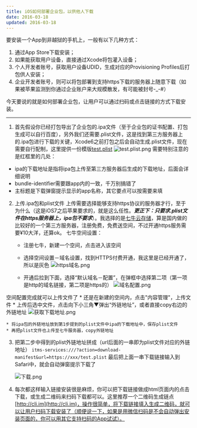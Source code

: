 ```yaml
---
title: iOS如何部署企业包，以供他人下载
date: 2016-03-18
updated: 2016-03-18
---
```


要安装一个App到非越狱的手机上，一般有以下几种方式：

1. 通过App Store下载安装；
2. 如果能获取用户设备，直接通过Xcode将包灌入设备；
3. 个人开发者账号，获取用户设备UDID，生成对应的Provisioning Profiles后打包供人安装；
4. 企业开发者账号，则可以将包部署到支持https下载的服务器上随意下载（如果被苹果监测到你通过企业账户来大规模散发，有可能被封号-_-#）

<!-- more -->

今天要说的就是如何部署企业包，让用户可以通过扫码或点击链接的方式下载安装。

***

1. 首先假设你已经打包导出了企业包的.ipa文件（至于企业包的证书配置、打包生成可以自行百度），另外我们还需要.plist文件，这是找到第三方服务器上的.ipa包进行下载的关键，Xcode6之前打包之后会自动生成.plist文件，现在需要自行配制，这里提供一份模版[test.plist](https://o44fado6w.qnssl.com/test.plist.zip)
![test.plist.png](https://upload-images.jianshu.io/upload_images/1429982-9ed128fd3938ad15.png?imageMogr2/auto-orient/strip%7CimageView2/2/w/1000)
需要特别注意的是红框里的几处：
  * ipa的下载地址是指将ipa包上传至第三方服务器后生成的下载地址，后面会详细说明
  * bundle-identifier需要跟app内的一致，千万别搞错了
  * 主标题是下载弹窗提示显示的app名称，其它要点可以按需要来填
  
2. 上传.ipa包和plist文件
上传需要选择能够支持https协议的服务器才行，至于为什么（这是iOS7之后苹果要求的，就是这么任性。***更正下：只要求.plist文件在https服务器上，ipa包不要求***）。我选择的是[七牛云存储](https://portal.qiniu.com/)，算是国内做的比较好的一个第三方服务器，注册免费，免费送空间，不过开通https服务需要¥10大洋，还算ok。
七牛空间设置：
   * 注册七牛，新建一个空间，点击进入该空间
   * 选择空间设置－域名设置，找到HTTPS付费开通，我这里是已经开通了，所以是灰色
![https域名.png](https://upload-images.jianshu.io/upload_images/1429982-ecb65d3267d4bf18.png?imageMogr2/auto-orient/strip%7CimageView2/2/w/1000)

   * 开通后拉到下面，选择“默认域名－配置”，在弹框中选择第二项（第一项是http的域名链接，第二项是https的）
![域名配置.png](https://upload-images.jianshu.io/upload_images/1429982-2536f45e48e4354c.png?imageMogr2/auto-orient/strip%7CimageView2/2/w/1000)

 空间配置完成就可以上传文件了
    * 还是在新建的空间内，点击"内容管理"，上传文件
    * 上传后选中文件，点击向下小三角▼弹出“外链地址”，或者直接copy右边的外链地址
![获取下载地址.png](https://upload-images.jianshu.io/upload_images/1429982-bb4e7baf736c0711.png?imageMogr2/auto-orient/strip%7CimageView2/2/w/1000)

    * 将ipa包的外链地址放到第1步提到的plist文件中ipa的下载地址中，保存plist文件
    * 再把plist文件也上传至七牛服务器，copy外链地址
3. 把第二步中得到的plist外链地址拼成（url后面的一串即为plist文件对应的外链地址）
`itms-services:///?action=download-manifest&url=https://xxx/test.plist`
最后把上面一串下载链接输入到Safari中，就会自动弹窗提示下载了

	![下载.png](https://upload-images.jianshu.io/upload_images/1429982-9fb71f58acd45d28.png?imageMogr2/auto-orient/strip%7CimageView2/2/w/800)

4. 每次都这样输入链接安装很是麻烦，你可以把下载链接做成html页面内的点击下载，或生成二维码来扫码下载都可以。这里推荐一个二维码生成链点[http://cli.im](http://cli.im)，操作很简单，将下载链接填入生成二维码，就可以让用户扫码下载安装了（顺便说一下，如果是用微信扫码是不会自动弹出安装页面的，你可以用其它支持扫码的App试试）。